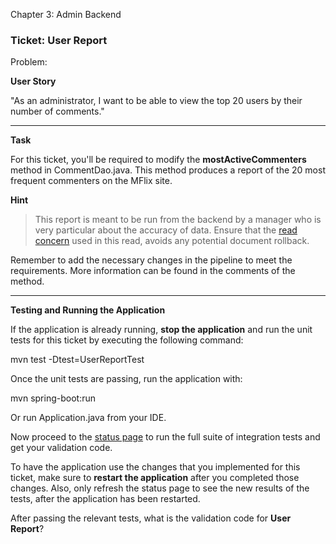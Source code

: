 ﻿
Chapter 3: Admin Backend

### Ticket: User Report

Problem:

**User Story**

"As an administrator, I want to be able to view the top 20 users by their number of comments."

----------

**Task**

For this ticket, you'll be required to modify the **mostActiveCommenters** method in CommentDao.java. This method produces a report of the 20 most frequent commenters on the MFlix site.

**Hint**

> This report is meant to be run from the backend by a manager who is very particular about the accuracy of data. Ensure that the [read concern](https://docs.mongodb.com/manual/reference/read-concern/index.html) used in this read, avoids any potential document rollback.

Remember to add the necessary changes in the pipeline to meet the requirements. More information can be found in the comments of the method.

----------

**Testing and Running the Application**

If the application is already running, **stop the application** and run the unit tests for this ticket by executing the following command:

mvn test -Dtest=UserReportTest

Once the unit tests are passing, run the application with:

mvn spring-boot:run

Or run Application.java from your IDE.

Now proceed to the [status page](http://localhost:5000/status) to run the full suite of integration tests and get your validation code.

To have the application use the changes that you implemented for this ticket, make sure to **restart the application** after you completed those changes. Also, only refresh the status page to see the new results of the tests, after the application has been restarted.

After passing the relevant tests, what is the validation code for **User Report**?
